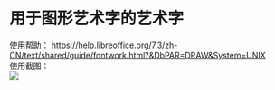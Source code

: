 # 用于图形艺术字的艺术字  
使用帮助： https://help.libreoffice.org/7.3/zh-CN/text/shared/guide/fontwork.html?&DbPAR=DRAW&System=UNIX  
使用截图：  
![](https://github.com/GICEGreenIce/WORK-PLCT20221009-15/blob/main/Draw/screenshots/%E8%89%BA%E6%9C%AF%E5%AD%97.jpeg)
